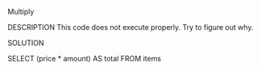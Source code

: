 


Multiply

DESCRIPTION
This code does not execute properly. Try to figure out why.

SOLUTION

SELECT (price * amount) AS total FROM items


